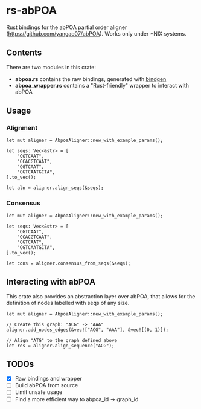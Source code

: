 # rs-abPOA
Rust bindings for the abPOA partial order aligner
(https://github.com/yangao07/abPOA). 
Works only under *NIX systems.

## Contents
There are two modules in this crate:

- **abpoa.rs** contains the raw bindings, generated with [bindgen](https://github.com/rust-lang/rust-bindgen)
- **abpoa_wrapper.rs** contains a "Rust-friendly" wrapper to interact with abPOA

## Usage
### Alignment
```
let mut aligner = AbpoaAligner::new_with_example_params();

let seqs: Vec<&str> = [
    "CGTCAAT",
    "CCACGTCAAT",
    "CGTCAAT",
    "CGTCAATGCTA",
].to_vec();

let aln = aligner.align_seqs(&seqs);
```

### Consensus
```
let mut aligner = AbpoaAligner::new_with_example_params();

let seqs: Vec<&str> = [
    "CGTCAAT",
    "CCACGTCAAT",
    "CGTCAAT",
    "CGTCAATGCTA",
].to_vec();

let cons = aligner.consensus_from_seqs(&seqs);
```

## Interacting with abPOA
This crate also provides an abstraction layer over abPOA, 
that allows for the definition of nodes labelled with seqs of any size. 
```
let mut aligner = AbpoaAligner::new_with_example_params();

// Create this graph: "ACG" -> "AAA"
aligner.add_nodes_edges(&vec!["ACG", "AAA"], &vec![(0, 1)]);

// Align "ATG" to the graph defined above
let res = aligner.align_sequence("ACG");
```

## TODOs
- [X] Raw bindings and wrapper
- [ ] Build abPOA from source
- [ ] Limit unsafe usage
- [ ] Find a more efficient way to abpoa_id -> graph_id
